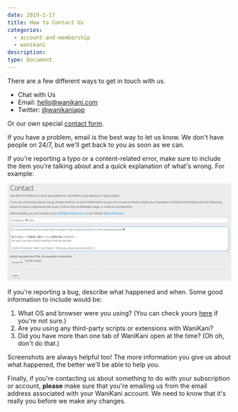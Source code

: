```yaml
---
date: 2019-1-17
title: How to Contact Us
categories:
  - account-and-membership
  - wanikani
description:
type: Document
---
```


There are a few different ways to get in touch with us.

* <a onclick="FrontChat('show')">Chat with Us</a> 
* Email: [hello@wanikani.com](mailto:hello@wanikani.com)
* Twitter: [@wanikaniapp](https://twitter.com/WaniKaniApp)

Or our own special [contact form](https://www.wanikani.com/contact).

If you have a problem, email is the best way to let us know. We don't have people on 24/7, but we'll get back to you as soon as we can.

If you're reporting a typo or a content-related error, make sure to include the item you're talking about and a quick explanation of what's wrong. For example:

![Typo Report](/images/typo-report.png)

If you're reporting a bug, describe what happened and when. Some good information to include would be:

1. What OS and browser were you using? (You can check yours [here](https://supportdetails.com) if you're not sure.)
2. Are you using any third-party scripts or extensions with WaniKani?
3. Did you have more than one tab of WaniKani open at the time? (Oh oh, don't do that.)

Screenshots are always helpful too! The more information you give us about what happened, the better we'll be able to help you.

Finally, if you're contacting us about something to do with your subscription or account, **please** make sure that you're emailing us from the email address associated with your WaniKani account. We need to know that it's really you before we make any changes.
